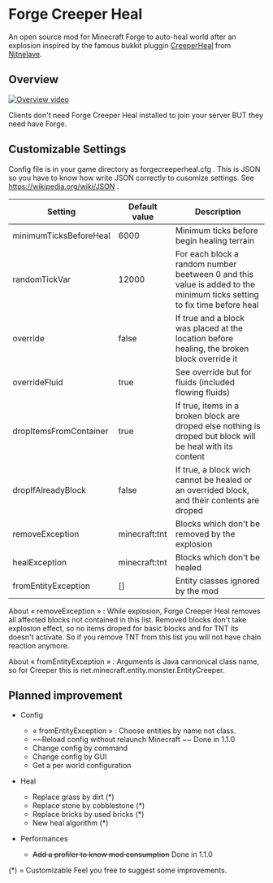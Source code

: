 # Forge Creeper Heal

An open source mod for Minecraft Forge to auto-heal world after an explosion inspired by the famous bukkit pluggin [CreeperHeal](http://dev.bukkit.org/server-mods/creeperheal-nitnelave/) from [Nitnelave](https://github.com/nitnelave).

## Overview

[![Overview video](http://img.youtube.com/vi/KBzI7iXmbx0/0.jpg)](http://www.youtube.com/watch?v=KBzI7iXmbx0)

Clients don't need Forge Creeper Heal installed to join your server BUT they need have Forge.

## Customizable Settings

Config file is in your game directory as forgecreeperheal.cfg .
This is JSON so you have to know how write JSON correctly to cusomize settings. See https://wikipedia.org/wiki/JSON .

Setting | Default value | Description
------- | ------------- | -----------
minimumTicksBeforeHeal | 6000 | Minimum ticks before begin healing terrain
randomTickVar | 12000 | For each block a random number beetween 0 and this value is added to the minimum ticks setting to fix time before heal
override | false | If true and a block was placed at the location before healing, the broken block override it
overrideFluid | true | See override but for fluids (included flowing fluids)
dropItemsFromContainer | true | If true, items in a broken block are droped else nothing is droped but block will be heal with its content
dropIfAlreadyBlock | false | If true, a block wich cannot be healed or an overrided block, and their contents are droped
removeException | minecraft:tnt | Blocks which don't be removed by the explosion
healException | minecraft:tnt | Blocks which don't be healed
fromEntityException | [] | Entity classes ignored by the mod

About « removeException » :
While explosion, Forge Creeper Heal removes all affected blocks not contained in this list. Removed blocks don't take explosion effect, so no items droped for basic blocks and for TNT its doesn't activate. So if you remove TNT from this list you will not have chain reaction anymore. 

About « fromEntityException » :
Arguments is Java cannonical class name, so for Creeper this is net.minecraft.entity.monster.EntityCreeper.

## Planned improvement

* Config
  * « fromEntityException » : Choose entities by name not class.
  * ~~Reload config without relaunch Minecraft	~~ Done in 1.1.0
  * Change config by command
  * Change config by GUI
  * Get a per world configuration

* Heal
  * Replace grass by dirt (*)
  * Replace stone by cobblestone (*)
  * Replace bricks by used bricks (*)
  * New heal algorithm (*)

* Performances
  * ~~Add a profiler to know mod consumption~~ Done in 1.1.0

(*) = Customizable
Feel you free to suggest some improvements.

